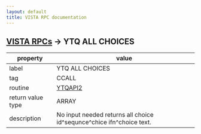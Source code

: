 ```yaml
---
layout: default
title: VISTA RPC documentation
---
```




## [VISTA RPCs](TableOfContent.md) &#8594; YTQ ALL CHOICES 

 property | value 
--- | --- 
 label | YTQ ALL CHOICES
 tag | CCALL
 routine | [YTQAPI2](http://code.osehra.org/dox/Routine_YTQAPI2_source.html)
 return value type | ARRAY
 description | No input needed returns all choice id^sequnce^chice ifn^choice text.